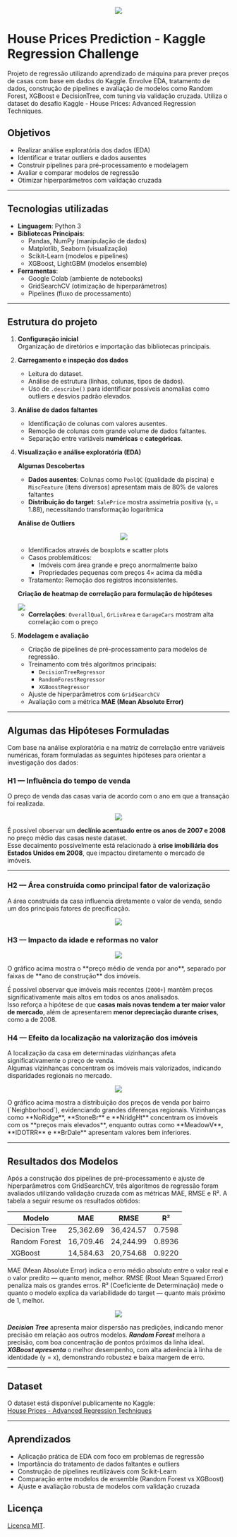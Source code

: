 <p align="center">
  <img src="imagens/Capa.png"/>
</p>

# House Prices Prediction - Kaggle Regression Challenge

Projeto de regressão utilizando aprendizado de máquina para prever preços de casas com base em dados do Kaggle. Envolve EDA, tratamento de dados, construção de pipelines e avaliação de modelos como Random Forest, XGBoost e DecisionTree, com tuning via validação cruzada. Utiliza o dataset do desafio Kaggle - House Prices: Advanced Regression Techniques.

##  Objetivos

- Realizar análise exploratória dos dados (EDA)
- Identificar e tratar outliers e dados ausentes
- Construir pipelines para pré-processamento e modelagem
- Avaliar e comparar modelos de regressão
- Otimizar hiperparâmetros com validação cruzada

---

##  Tecnologias utilizadas

- **Linguagem**: Python 3
- **Bibliotecas Principais**:
  - Pandas, NumPy (manipulação de dados)
  - Matplotlib, Seaborn (visualização)
  - Scikit-Learn (modelos e pipelines)
  - XGBoost, LightGBM (modelos ensemble)
- **Ferramentas**:
  - Google Colab (ambiente de notebooks)
  - GridSearchCV (otimização de hiperparâmetros)
  - Pipelines (fluxo de processamento)

---

##  Estrutura do projeto

1. **Configuração inicial**  
   Organização de diretórios e importação das bibliotecas principais.

2. **Carregamento e inspeção dos dados**  
   - Leitura do dataset.  
   - Análise de estrutura (linhas, colunas, tipos de dados).  
   - Uso de `.describe()` para identificar possíveis anomalias como outliers e desvios padrão elevados.

3. **Análise de dados faltantes**  
   - Identificação de colunas com valores ausentes.  
   - Remoção de colunas com grande volume de dados faltantes.  
   - Separação entre variáveis **numéricas** e **categóricas**.

4. **Visualização e análise exploratória (EDA)**  

   **Algumas Descobertas**
   - **Dados ausentes**: Colunas como `PoolQC` (qualidade da piscina) e `MiscFeature` (itens diversos) apresentam mais de 80% de valores faltantes
   - **Distribuição do target**: `SalePrice` mostra assimetria positiva (γ₁ = 1.88), necessitando transformação logarítmica

   **Análise de Outliers**

   <p align="center">
     
     <img src="imagens/Tabela.png"/>
   </p>

   - Identificados através de boxplots e scatter plots
   - Casos problemáticos:
     - Imóveis com área grande e preço anormalmente baixo
     - Propriedades pequenas com preços 4× acima da média
   - Tratamento: Remoção dos registros inconsistentes.

   **Criação de heatmap de correlação para formulação de hipóteses**

   <img src="imagens/Heatmap.png"/>

   - **Correlações**: `OverallQual`, `GrLivArea` e `GarageCars` mostram alta correlação com o preço
5. **Modelagem e avaliação**  
   - Criação de pipelines de pré-processamento para modelos de regressão.
   - Treinamento com três algoritmos principais:
     - `DecisionTreeRegressor`
     - `RandomForestRegressor`
     - `XGBoostRegressor`
   - Ajuste de hiperparâmetros com `GridSearchCV`
   - Avaliação com a métrica **MAE (Mean Absolute Error)**
---

## Algumas das Hipóteses Formuladas

Com base na análise exploratória e na matriz de correlação entre variáveis numéricas, foram formuladas as seguintes hipóteses para orientar a investigação dos dados:

### H1 — Influência do tempo de venda  
O preço de venda das casas varia de acordo com o ano em que a transação foi realizada.

<p align="center">
  <img src="imagens/Grafico1.png"/>

</p>

É possível observar um **declínio acentuado entre os anos de 2007 e 2008** no preço médio das casas neste dataset.  
Esse decaimento possivelmente está relacionado à **crise imobiliária dos Estados Unidos em 2008**, que impactou diretamente o mercado de imóveis.

---

### H2 — Área construída como principal fator de valorização  
A área construída da casa influencia diretamente o valor de venda, sendo um dos principais fatores de precificação.
<p align="center">
  <img src="imagens/Grafico2.png"/>

</p>

### H3 — Impacto da idade e reformas no valor

<p align="center">
  <img src="imagens/Grafico3.png"/>
</p>
O gráfico acima mostra o **preço médio de venda por ano**, separado por faixas de **ano de construção** dos imóveis.

É possível observar que imóveis mais recentes (`2000+`) mantêm preços significativamente mais altos em todos os anos analisados.  
Isso reforça a hipótese de que **casas mais novas tendem a ter maior valor de mercado**, além de apresentarem **menor depreciação durante crises**, como a de 2008.

### H4 — Efeito da localização na valorização dos imóveis

A localização da casa em determinadas vizinhanças afeta significativamente o preço de venda.  
Algumas vizinhanças concentram os imóveis mais valorizados, indicando disparidades regionais no mercado.

<p align="center">
  <img src="imagens/Grafico4.png"/>
</p>
O gráfico acima mostra a distribuição dos preços de venda por bairro (`Neighborhood`), evidenciando grandes diferenças regionais.  
Vizinhanças como **NoRidge**, **StoneBr** e **NridgHt** concentram os imóveis com os **preços mais elevados**, enquanto outras como **MeadowV**, **IDOTRR** e **BrDale** apresentam valores bem inferiores.


---

## Resultados dos Modelos
Após a construção dos pipelines de pré-processamento e ajuste de hiperparâmetros com GridSearchCV, três algoritmos de regressão foram avaliados utilizando validação cruzada com as métricas MAE, RMSE e R². A tabela a seguir resume os resultados obtidos:

| Modelo        | MAE       | RMSE      | R²     |
| ------------- | --------- | --------- | ------ |
| Decision Tree | 25,362.69 | 36,424.57 | 0.7598 |
| Random Forest | 16,709.46 | 24,244.99 | 0.8936 |
| XGBoost       | 14,584.63 | 20,754.68 | 0.9220 |


MAE (Mean Absolute Error) indica o erro médio absoluto entre o valor real e o valor predito — quanto menor, melhor.
RMSE (Root Mean Squared Error) penaliza mais os grandes erros.
R² (Coeficiente de Determinação) mede o quanto o modelo explica da variabilidade do target — quanto mais próximo de 1, melhor.

<p align="center">
  <img src="imagens/Grafico5.png"/>
</p>

***Decision Tree*** apresenta maior dispersão nas predições, indicando menor precisão em relação aos outros modelos.
***Random Forest*** melhora a precisão, com boa concentração de pontos próximos da linha ideal.
***XGBoost apresenta*** o melhor desempenho, com alta aderência à linha de identidade (y = x), demonstrando robustez e baixa margem de erro.
</p>

---
##  Dataset

O dataset está disponível publicamente no Kaggle:  
 [House Prices - Advanced Regression Techniques](https://www.kaggle.com/competitions/house-prices-advanced-regression-techniques)

---

##  Aprendizados

- Aplicação prática de EDA com foco em problemas de regressão
- Importância do tratamento de dados faltantes e outliers
- Construção de pipelines reutilizáveis com Scikit-Learn
- Comparação entre modelos de ensemble (Random Forest vs XGBoost)
- Ajuste e avaliação robusta de modelos com validação cruzada

## Licença
 [Licença MIT](./LICENSE).
